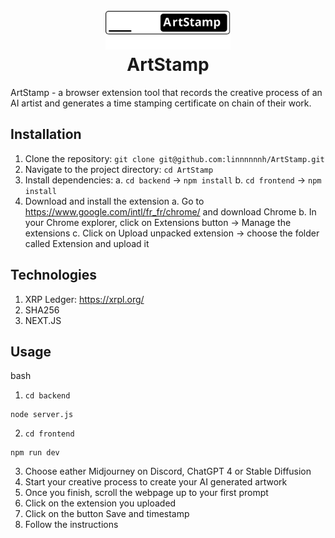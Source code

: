 <h1 align="center">
  <br>
  <img src="artstamp B.svg" alt="ArtStamp" width="200"></a>
  <br>
  ArtStamp
  <br>
</h1>

ArtStamp - a browser extension tool that records the creative process of an AI artist and generates a time stamping certificate on chain of their work.

## Installation

1. Clone the repository: `git clone git@github.com:linnnnnnh/ArtStamp.git`
2. Navigate to the project directory: `cd ArtStamp`
3. Install dependencies:
   a. `cd backend` -> `npm install`
   b. `cd frontend` -> `npm install`
4. Download and install the extension
   a. Go to https://www.google.com/intl/fr_fr/chrome/ and download Chrome
   b. In your Chrome explorer, click on Extensions button -> Manage the extensions
   c. Click on Upload unpacked extension -> choose the folder called Extension and upload it

 ## Technologies

 1. XRP Ledger: https://xrpl.org/
 2. SHA256
 3. NEXT.JS

## Usage

bash

1. `cd backend` 
```
node server.js
```
2. `cd frontend` 
```
npm run dev
```
3. Choose eather Midjourney on Discord, ChatGPT 4 or Stable Diffusion
4. Start your creative process to create your AI generated artwork
5. Once you finish, scroll the webpage up to your first prompt
6. Click on the extension you uploaded
7. Click on the button Save and timestamp
8. Follow the instructions

